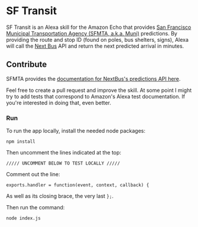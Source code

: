 # SF Transit

SF Transit is an Alexa skill for the Amazon Echo that provides [San Francisco Municipal Transportation Agency (SFMTA, a.k.a. Muni)](https://www.sfmta.com/) predictions. By providing the route and stop ID (found on poles, bus shelters, signs), Alexa will call the [Next Bus](https://www.nextbus.com/) API and return the next predicted arrival in minutes.

## Contribute

SFMTA provides the [documentation for NextBus's predictions API here](https://www.sfmta.com/getting-around/transit/schedules-trip-planners/accessing-nextmuni-vehicle-prediction-data).

Feel free to create a pull request and improve the skill. At some point I might try to add tests that correspond to Amazon's Alexa test documentation. If you're interested in doing that, even better.

### Run

To run the app locally, install the needed node packages:

    npm install

Then uncomment the lines indicated at the top:

    ///// UNCOMMENT BELOW TO TEST LOCALLY /////

Comment out the line:

    exports.handler = function(event, context, callback) {

As well as its closing brace, the very last `};`.

Then run the command:

    node index.js
